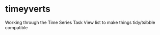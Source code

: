 # timeyverts
Working through the Time Series Task View list to make things tidy/tsibble compatible 
